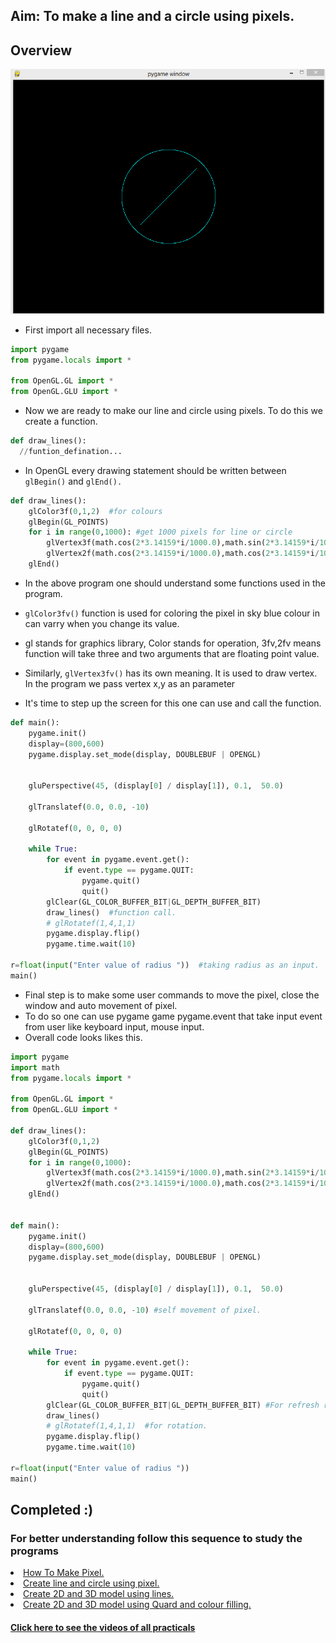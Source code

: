## Aim: To make a line and a circle using pixels.
## Overview
<img src="https://github.com/kr123Manish/ComputerGraphics_with_openGL/blob/main/Programs/images/circleline.PNG"></img>
- First import all necessary files.
``` python
import pygame 
from pygame.locals import *

from OpenGL.GL import *
from OpenGL.GLU import *
```
- Now we are ready to make our line and circle using pixels. To do this we create a function.
```python
def draw_lines():
  //funtion_defination...
```
- In OpenGL every drawing statement should be written between ```glBegin()``` and ```glEnd().```
```python
def draw_lines():
	glColor3f(0,1,2)  #for colours
	glBegin(GL_POINTS)
	for i in range(0,1000): #get 1000 pixels for line or circle
		glVertex3f(math.cos(2*3.14159*i/1000.0),math.sin(2*3.14159*i/1000.0),r) #for circle in form of (x-axis,y-axis,radius)
		glVertex2f(math.cos(2*3.14159*i/1000.0),math.cos(2*3.14159*i/1000.0)) #for line in form of (x-axis,y-axis)
	glEnd()
 ```
 - In the above program one should understand some functions used in the program.

- ```glColor3fv()``` function is used for coloring the pixel in sky blue colour in can varry when you change its value.

- gl stands for graphics library, Color stands for operation, 3fv,2fv means function will take three and two arguments that are floating point value.

- Similarly, ```glVertex3fv()``` has its own meaning. It is used to draw vertex. In the program we pass vertex x,y as an parameter

- It's time to step up the screen for this one can use and call the function.
```python
def main():
	pygame.init()
	display=(800,600)
	pygame.display.set_mode(display, DOUBLEBUF | OPENGL)


	gluPerspective(45, (display[0] / display[1]), 0.1,  50.0)

	glTranslatef(0.0, 0.0, -10)

	glRotatef(0, 0, 0, 0)

	while True:
		for event in pygame.event.get():
			if event.type == pygame.QUIT:
				pygame.quit()
				quit()
		glClear(GL_COLOR_BUFFER_BIT|GL_DEPTH_BUFFER_BIT)
		draw_lines()  #function call.
		# glRotatef(1,4,1,1)
		pygame.display.flip()
		pygame.time.wait(10)

r=float(input("Enter value of radius "))  #taking radius as an input.
main()
```
- Final step is to make some user commands to move the pixel, close the window and auto movement of pixel.
- To do so one can use pygame game pygame.event that take input event from user like keyboard input, mouse input.
- Overall code looks likes this.
```python
import pygame
import math
from pygame.locals import *

from OpenGL.GL import *
from OpenGL.GLU import *

def draw_lines():
	glColor3f(0,1,2)
	glBegin(GL_POINTS)
	for i in range(0,1000):
		glVertex3f(math.cos(2*3.14159*i/1000.0),math.sin(2*3.14159*i/1000.0),r)
		glVertex2f(math.cos(2*3.14159*i/1000.0),math.cos(2*3.14159*i/1000.0))
	glEnd()


def main():
	pygame.init()
	display=(800,600)
	pygame.display.set_mode(display, DOUBLEBUF | OPENGL)


	gluPerspective(45, (display[0] / display[1]), 0.1,  50.0)

	glTranslatef(0.0, 0.0, -10) #self movement of pixel.

	glRotatef(0, 0, 0, 0)

	while True:
		for event in pygame.event.get():
			if event.type == pygame.QUIT:
				pygame.quit()
				quit()
		glClear(GL_COLOR_BUFFER_BIT|GL_DEPTH_BUFFER_BIT) #For refresh rate(frame buffer)
		draw_lines()
		# glRotatef(1,4,1,1)  #for rotation.
		pygame.display.flip()
		pygame.time.wait(10)

r=float(input("Enter value of radius "))
main()
```
## Completed :)
<h3>For better understanding follow this sequence to study the programs</h3>
<li>
	<a href="https://github.com/kr123Manish/ComputerGraphics_with_openGL/blob/main/Programs/draw_a_pixel.md">How To Make Pixel. </a>
</li>

<li>
	<a href="https://github.com/kr123Manish/ComputerGraphics_with_openGL/blob/main/Programs/circle_and_line.md">Create line and circle using pixel.</a>
</li>

<li>
	<a href="https://github.com/kr123Manish/ComputerGraphics_with_openGL/blob/main/Programs/2D_and_3D_Model.md">Create 2D and 3D model using lines.</a>
</li>

<li>
	<a href="https://github.com/kr123Manish/ComputerGraphics_with_openGL/blob/main/Programs/3D_model_and_colour_filling.md">Create 2D and 3D model using Quard and colour filling.</a>
</li>
<h4><a href="https://kr123manish.github.io/CG_video.github.io/">Click here to see the videos of all practicals</a></h4>

